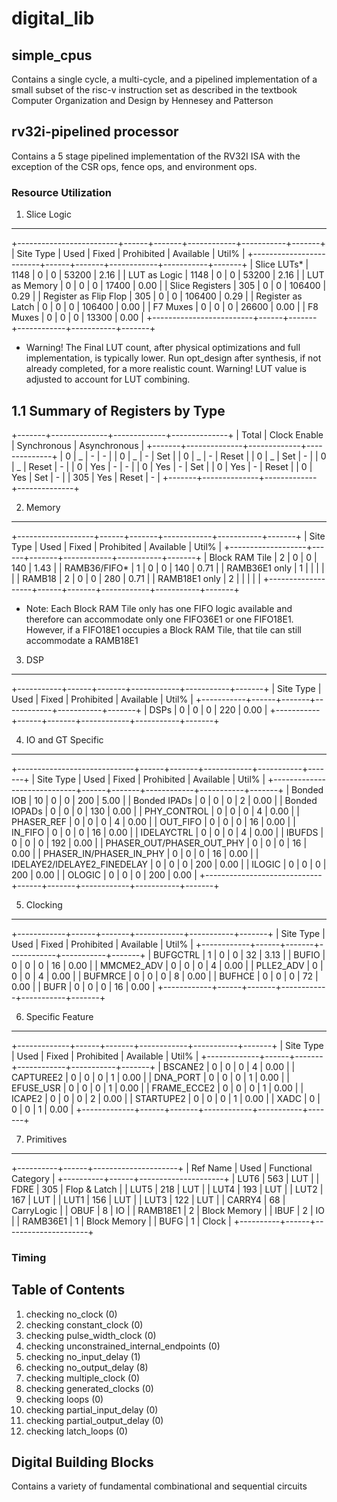 # digital_lib

## simple_cpus
Contains a single cycle, a multi-cycle, and a pipelined implementation of a small subset of the risc-v instruction set as described in the
textbook Computer Organization and Design by Hennesey and Patterson

## rv32i-pipelined processor
Contains a 5 stage pipelined implementation of the RV32I ISA with the exception of the CSR ops, fence ops, and environment ops.

### Resource Utilization
1. Slice Logic
--------------

+-------------------------+------+-------+------------+-----------+-------+
|        Site Type        | Used | Fixed | Prohibited | Available | Util% |
+-------------------------+------+-------+------------+-----------+-------+
| Slice LUTs*             | 1148 |     0 |          0 |     53200 |  2.16 |
|   LUT as Logic          | 1148 |     0 |          0 |     53200 |  2.16 |
|   LUT as Memory         |    0 |     0 |          0 |     17400 |  0.00 |
| Slice Registers         |  305 |     0 |          0 |    106400 |  0.29 |
|   Register as Flip Flop |  305 |     0 |          0 |    106400 |  0.29 |
|   Register as Latch     |    0 |     0 |          0 |    106400 |  0.00 |
| F7 Muxes                |    0 |     0 |          0 |     26600 |  0.00 |
| F8 Muxes                |    0 |     0 |          0 |     13300 |  0.00 |
+-------------------------+------+-------+------------+-----------+-------+
* Warning! The Final LUT count, after physical optimizations and full implementation, is typically lower. Run opt_design after synthesis, if not already completed, for a more realistic count.
Warning! LUT value is adjusted to account for LUT combining.


1.1 Summary of Registers by Type
--------------------------------

+-------+--------------+-------------+--------------+
| Total | Clock Enable | Synchronous | Asynchronous |
+-------+--------------+-------------+--------------+
| 0     |            _ |           - |            - |
| 0     |            _ |           - |          Set |
| 0     |            _ |           - |        Reset |
| 0     |            _ |         Set |            - |
| 0     |            _ |       Reset |            - |
| 0     |          Yes |           - |            - |
| 0     |          Yes |           - |          Set |
| 0     |          Yes |           - |        Reset |
| 0     |          Yes |         Set |            - |
| 305   |          Yes |       Reset |            - |
+-------+--------------+-------------+--------------+


2. Memory
---------

+-------------------+------+-------+------------+-----------+-------+
|     Site Type     | Used | Fixed | Prohibited | Available | Util% |
+-------------------+------+-------+------------+-----------+-------+
| Block RAM Tile    |    2 |     0 |          0 |       140 |  1.43 |
|   RAMB36/FIFO*    |    1 |     0 |          0 |       140 |  0.71 |
|     RAMB36E1 only |    1 |       |            |           |       |
|   RAMB18          |    2 |     0 |          0 |       280 |  0.71 |
|     RAMB18E1 only |    2 |       |            |           |       |
+-------------------+------+-------+------------+-----------+-------+
* Note: Each Block RAM Tile only has one FIFO logic available and therefore can accommodate only one FIFO36E1 or one FIFO18E1. However, if a FIFO18E1 occupies a Block RAM Tile, that tile can still accommodate a RAMB18E1


3. DSP
------

+-----------+------+-------+------------+-----------+-------+
| Site Type | Used | Fixed | Prohibited | Available | Util% |
+-----------+------+-------+------------+-----------+-------+
| DSPs      |    0 |     0 |          0 |       220 |  0.00 |
+-----------+------+-------+------------+-----------+-------+


4. IO and GT Specific
---------------------

+-----------------------------+------+-------+------------+-----------+-------+
|          Site Type          | Used | Fixed | Prohibited | Available | Util% |
+-----------------------------+------+-------+------------+-----------+-------+
| Bonded IOB                  |   10 |     0 |          0 |       200 |  5.00 |
| Bonded IPADs                |    0 |     0 |          0 |         2 |  0.00 |
| Bonded IOPADs               |    0 |     0 |          0 |       130 |  0.00 |
| PHY_CONTROL                 |    0 |     0 |          0 |         4 |  0.00 |
| PHASER_REF                  |    0 |     0 |          0 |         4 |  0.00 |
| OUT_FIFO                    |    0 |     0 |          0 |        16 |  0.00 |
| IN_FIFO                     |    0 |     0 |          0 |        16 |  0.00 |
| IDELAYCTRL                  |    0 |     0 |          0 |         4 |  0.00 |
| IBUFDS                      |    0 |     0 |          0 |       192 |  0.00 |
| PHASER_OUT/PHASER_OUT_PHY   |    0 |     0 |          0 |        16 |  0.00 |
| PHASER_IN/PHASER_IN_PHY     |    0 |     0 |          0 |        16 |  0.00 |
| IDELAYE2/IDELAYE2_FINEDELAY |    0 |     0 |          0 |       200 |  0.00 |
| ILOGIC                      |    0 |     0 |          0 |       200 |  0.00 |
| OLOGIC                      |    0 |     0 |          0 |       200 |  0.00 |
+-----------------------------+------+-------+------------+-----------+-------+


5. Clocking
-----------

+------------+------+-------+------------+-----------+-------+
|  Site Type | Used | Fixed | Prohibited | Available | Util% |
+------------+------+-------+------------+-----------+-------+
| BUFGCTRL   |    1 |     0 |          0 |        32 |  3.13 |
| BUFIO      |    0 |     0 |          0 |        16 |  0.00 |
| MMCME2_ADV |    0 |     0 |          0 |         4 |  0.00 |
| PLLE2_ADV  |    0 |     0 |          0 |         4 |  0.00 |
| BUFMRCE    |    0 |     0 |          0 |         8 |  0.00 |
| BUFHCE     |    0 |     0 |          0 |        72 |  0.00 |
| BUFR       |    0 |     0 |          0 |        16 |  0.00 |
+------------+------+-------+------------+-----------+-------+


6. Specific Feature
-------------------

+-------------+------+-------+------------+-----------+-------+
|  Site Type  | Used | Fixed | Prohibited | Available | Util% |
+-------------+------+-------+------------+-----------+-------+
| BSCANE2     |    0 |     0 |          0 |         4 |  0.00 |
| CAPTUREE2   |    0 |     0 |          0 |         1 |  0.00 |
| DNA_PORT    |    0 |     0 |          0 |         1 |  0.00 |
| EFUSE_USR   |    0 |     0 |          0 |         1 |  0.00 |
| FRAME_ECCE2 |    0 |     0 |          0 |         1 |  0.00 |
| ICAPE2      |    0 |     0 |          0 |         2 |  0.00 |
| STARTUPE2   |    0 |     0 |          0 |         1 |  0.00 |
| XADC        |    0 |     0 |          0 |         1 |  0.00 |
+-------------+------+-------+------------+-----------+-------+


7. Primitives
-------------

+----------+------+---------------------+
| Ref Name | Used | Functional Category |
+----------+------+---------------------+
| LUT6     |  563 |                 LUT |
| FDRE     |  305 |        Flop & Latch |
| LUT5     |  218 |                 LUT |
| LUT4     |  193 |                 LUT |
| LUT2     |  167 |                 LUT |
| LUT1     |  156 |                 LUT |
| LUT3     |  122 |                 LUT |
| CARRY4   |   68 |          CarryLogic |
| OBUF     |    8 |                  IO |
| RAMB18E1 |    2 |        Block Memory |
| IBUF     |    2 |                  IO |
| RAMB36E1 |    1 |        Block Memory |
| BUFG     |    1 |               Clock |
+----------+------+---------------------+

### Timing

Table of Contents
-----------------
1. checking no_clock (0)
2. checking constant_clock (0)
3. checking pulse_width_clock (0)
4. checking unconstrained_internal_endpoints (0)
5. checking no_input_delay (1)
6. checking no_output_delay (8)
7. checking multiple_clock (0)
8. checking generated_clocks (0)
9. checking loops (0)
10. checking partial_input_delay (0)
11. checking partial_output_delay (0)
12. checking latch_loops (0)



## Digital Building Blocks
Contains a variety of fundamental combinational and sequential circuits

